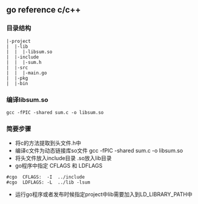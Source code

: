 ## go reference c/c++ ##
### 目录结构 ###
```
|-project
|  |-lib
|  |  |-libsum.so
|  |-include
|  |  |-sum.h
|  |-src
|  |  |-main.go
|  |-pkg
|  |-bin
```

### 编译libsum.so ###

```
gcc -fPIC -shared sum.c -o libsum.so
```

### 简要步骤 ###

-  将c的方法提取到头文件.h中
-  编译c文件为动态链接库so文件  gcc -fPIC -shared sum.c -o libsum.so 
-  将头文件放入include目录 .so放入lib目录
-  go程序中指定 CFLAGS 和 LDFLAGS

```
#cgo  CFLAGS:  -I  ../include 
#cgo  LDFLAGS: -L  ../lib -lsum
```

-  运行go程序或者发布时候指定project中lib需要加入到LD_LIBRARY_PATH中
